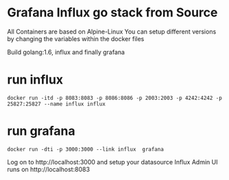 # Grafana Influx go stack from Source
All Containers are based on Alpine-Linux 
You can setup different versions by changing the variables within the docker files

Build golang:1.6, influx and finally grafana
# run influx
``` 
docker run -itd -p 8083:8083 -p 8086:8086 -p 2003:2003 -p 4242:4242 -p 25827:25827 --name influx influx
```
# run grafana
```
docker run -dti -p 3000:3000 --link influx  grafana
```
Log on to http://localhost:3000 and setup your datasource
Influx Admin UI runs on http://localhost:8083